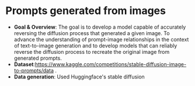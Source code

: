 # Prompts generated from images

- **Goal & Overview**: The goal is to develop a model capable of accurately reversing the diffusion process that generated a given image. To advance the understanding of prompt-image relationships in the context of text-to-image generation and to develop models that can reliably reverse the diffusion process to recreate the original image from generated prompts.
- **Dataset**:https://www.kaggle.com/competitions/stable-diffusion-image-to-prompts/data .
- **Data generation**: Used Huggingface's stable diffusion

